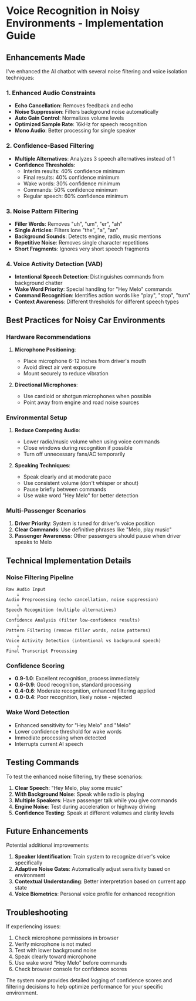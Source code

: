 # Voice Recognition in Noisy Environments - Implementation Guide

## Enhancements Made

I've enhanced the AI chatbot with several noise filtering and voice isolation techniques:

### 1. **Enhanced Audio Constraints**
- **Echo Cancellation**: Removes feedback and echo
- **Noise Suppression**: Filters background noise automatically  
- **Auto Gain Control**: Normalizes volume levels
- **Optimized Sample Rate**: 16kHz for speech recognition
- **Mono Audio**: Better processing for single speaker

### 2. **Confidence-Based Filtering**
- **Multiple Alternatives**: Analyzes 3 speech alternatives instead of 1
- **Confidence Thresholds**: 
  - Interim results: 40% confidence minimum
  - Final results: 40% confidence minimum  
  - Wake words: 30% confidence minimum
  - Commands: 50% confidence minimum
  - Regular speech: 60% confidence minimum

### 3. **Noise Pattern Filtering**
- **Filler Words**: Removes "uh", "um", "er", "ah"
- **Single Articles**: Filters lone "the", "a", "an" 
- **Background Sounds**: Detects engine, radio, music mentions
- **Repetitive Noise**: Removes single character repetitions
- **Short Fragments**: Ignores very short speech fragments

### 4. **Voice Activity Detection (VAD)**
- **Intentional Speech Detection**: Distinguishes commands from background chatter
- **Wake Word Priority**: Special handling for "Hey Melo" commands
- **Command Recognition**: Identifies action words like "play", "stop", "turn"
- **Context Awareness**: Different thresholds for different speech types

## Best Practices for Noisy Car Environments

### **Hardware Recommendations**
1. **Microphone Positioning**: 
   - Place microphone 6-12 inches from driver's mouth
   - Avoid direct air vent exposure
   - Mount securely to reduce vibration

2. **Directional Microphones**: 
   - Use cardioid or shotgun microphones when possible
   - Point away from engine and road noise sources

### **Environmental Setup**
1. **Reduce Competing Audio**:
   - Lower radio/music volume when using voice commands
   - Close windows during recognition if possible
   - Turn off unnecessary fans/AC temporarily

2. **Speaking Techniques**:
   - Speak clearly and at moderate pace
   - Use consistent volume (don't whisper or shout)
   - Pause briefly between commands
   - Use wake word "Hey Melo" for better detection

### **Multi-Passenger Scenarios**
1. **Driver Priority**: System is tuned for driver's voice position
2. **Clear Commands**: Use definitive phrases like "Melo, play music"
3. **Passenger Awareness**: Other passengers should pause when driver speaks to Melo

## Technical Implementation Details

### **Noise Filtering Pipeline**
```
Raw Audio Input
    ↓
Audio Preprocessing (echo cancellation, noise suppression)
    ↓  
Speech Recognition (multiple alternatives)
    ↓
Confidence Analysis (filter low-confidence results)
    ↓
Pattern Filtering (remove filler words, noise patterns)
    ↓
Voice Activity Detection (intentional vs background speech)
    ↓
Final Transcript Processing
```

### **Confidence Scoring**
- **0.9-1.0**: Excellent recognition, process immediately
- **0.6-0.9**: Good recognition, standard processing
- **0.4-0.6**: Moderate recognition, enhanced filtering applied
- **0.0-0.4**: Poor recognition, likely noise - rejected

### **Wake Word Detection**
- Enhanced sensitivity for "Hey Melo" and "Melo"
- Lower confidence threshold for wake words
- Immediate processing when detected
- Interrupts current AI speech

## Testing Commands

To test the enhanced noise filtering, try these scenarios:

1. **Clear Speech**: "Hey Melo, play some music"
2. **With Background Noise**: Speak while radio is playing
3. **Multiple Speakers**: Have passenger talk while you give commands
4. **Engine Noise**: Test during acceleration or highway driving
5. **Confidence Testing**: Speak at different volumes and clarity levels

## Future Enhancements

Potential additional improvements:
1. **Speaker Identification**: Train system to recognize driver's voice specifically
2. **Adaptive Noise Gates**: Automatically adjust sensitivity based on environment
3. **Contextual Understanding**: Better interpretation based on current app state
4. **Voice Biometrics**: Personal voice profile for enhanced recognition

## Troubleshooting

If experiencing issues:
1. Check microphone permissions in browser
2. Verify microphone is not muted
3. Test with lower background noise
4. Speak clearly toward microphone
5. Use wake word "Hey Melo" before commands
6. Check browser console for confidence scores

The system now provides detailed logging of confidence scores and filtering decisions to help optimize performance for your specific environment.
